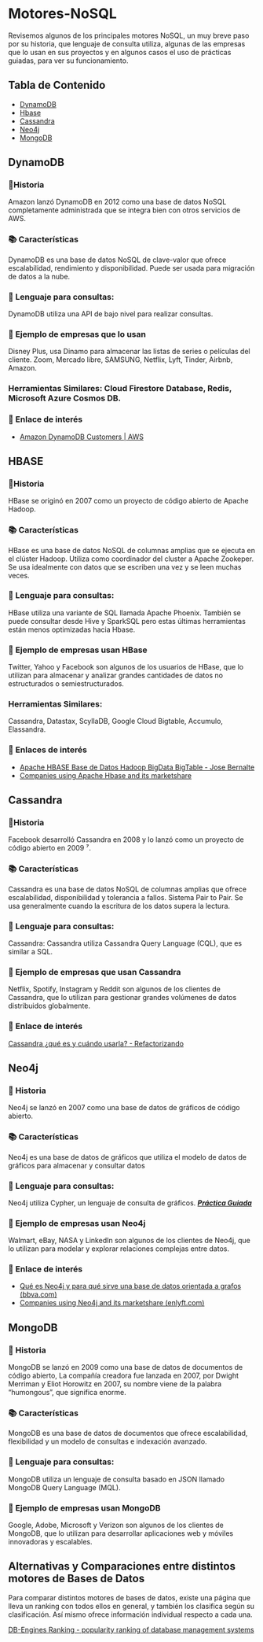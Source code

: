 # Motores-NoSQL
Revisemos algunos de los principales motores NoSQL, un muy breve paso por su historia, que lenguaje de consulta utiliza, algunas de las empresas que lo usan en sus proyectos y en algunos casos el uso de prácticas guiadas, para ver su funcionamiento. 

## Tabla de Contenido

- [DynamoDB](#dinamodb)
- [Hbase](#hbase)
- [Cassandra](#Cassandra)
- [Neo4j](#neo4j)
- [MongoDB](#mongodb)
  
## DynamoDB
### 📜Historia
Amazon lanzó DynamoDB en 2012 como una base de datos NoSQL completamente administrada que se integra bien con otros servicios de AWS.
### 📚 Características
DynamoDB es una base de datos NoSQL de clave-valor que ofrece escalabilidad, rendimiento y disponibilidad. Puede ser usada para migración de datos a la nube.
### 🔣 Lenguaje para consultas:
DynamoDB utiliza una API de bajo nivel para realizar consultas.
### 🎯 Ejemplo de empresas que lo usan
Disney Plus, usa Dinamo para almacenar las listas de series o películas del cliente. Zoom, Mercado libre, SAMSUNG, Netflix, Lyft, Tinder, Airbnb, Amazon.
### Herramientas Similares: Cloud Firestore Database, Redis, Microsoft Azure Cosmos DB.
### 📎 Enlace de interés
- [Amazon DynamoDB Customers | AWS](https://aws.amazon.com/es/dynamodb/customers/?pg=dynamodb&sec=cs#Zoom)

## HBASE
### 📜Historia
HBase se originó en 2007 como un proyecto de código abierto de Apache Hadoop.
### 📚 Características
HBase es una base de datos NoSQL de columnas amplias que se ejecuta en el clúster Hadoop. Utiliza como coordinador del cluster a Apache Zookeper. Se usa idealmente con datos que se escriben una vez y se leen muchas veces.
### 🔣 Lenguaje para consultas:
HBase utiliza una variante de SQL llamada Apache Phoenix. También se puede consultar desde Hive y SparkSQL pero estas últimas herramientas están menos optimizadas hacia Hbase.
### 🎯 Ejemplo de empresas usan HBase
Twitter, Yahoo y Facebook son algunos de los usuarios de HBase, que lo utilizan para almacenar y analizar grandes cantidades de datos no estructurados o semiestructurados.
### Herramientas Similares: 
Cassandra, Datastax, ScyllaDB, Google Cloud Bigtable, Accumulo, Elassandra.
### 📎 Enlaces de interés

- [Apache HBASE Base de Datos Hadoop BigData BigTable - Jose Bernalte](https://www.josebernalte.com/tool/hbase/)
- [Companies using Apache Hbase and its marketshare](https://enlyft.com/tech/products/apache-hbase)

## Cassandra
### 📜Historia
Facebook desarrolló Cassandra en 2008 y lo lanzó como un proyecto de código abierto en 2009 ⁷.
### 📚 Características
Cassandra es una base de datos NoSQL de columnas amplias que ofrece escalabilidad, disponibilidad y tolerancia a fallos. Sistema Pair to Pair. Se usa generalmente cuando la escritura de los datos supera la lectura.
### 🔣 Lenguaje para consultas:
Cassandra: Cassandra utiliza Cassandra Query Language (CQL), que es similar a SQL.
### 🎯 Ejemplo de empresas que usan Cassandra
Netflix, Spotify, Instagram y Reddit son algunos de los clientes de Cassandra, que lo utilizan para gestionar grandes volúmenes de datos distribuidos globalmente.
### 📎 Enlace de interés
[Cassandra ¿qué es y cuándo usarla? - Refactorizando](https://refactorizando.com/cassandra-que-es-cuando-usarla/)

## Neo4j
### 📜 Historia
Neo4j se lanzó en 2007 como una base de datos de gráficos de código abierto. 
### 📚 Características
Neo4j es una base de datos de gráficos que utiliza el modelo de datos de gráficos para almacenar y consultar datos
### 🔣 Lenguaje para consultas: 
Neo4j utiliza Cypher, un lenguaje de consulta de gráficos.
[***Práctica Guiada***](https://github.com/Ivan-Cepeda/Neo4J-Carga-Modelado-Consulta)

### 🎯 Ejemplo de empresas usan Neo4j
Walmart, eBay, NASA y LinkedIn son algunos de los clientes de Neo4j, que lo utilizan para modelar y explorar relaciones complejas entre datos.
### 📎 Enlace de interés
- [Qué es Neo4j y para qué sirve una base de datos orientada a grafos (bbva.com)](https://www.bbva.com/es/que-es-neo4j-y-para-que-sirve-una-base-de-datos-orientada-a-grafos/)
- [Companies using Neo4j and its marketshare (enlyft.com)](https://enlyft.com/tech/products/neo4j)

## MongoDB

### 📜 Historia
MongoDB se lanzó en 2009 como una base de datos de documentos de código abierto, La compañía creadora fue lanzada en 2007, por Dwight Merriman y Eliot Horowitz en 2007, su nombre viene de la palabra “humongous”, que significa enorme.
### 📚 Características
MongoDB es una base de datos de documentos que ofrece escalabilidad, flexibilidad y un modelo de consultas e indexación avanzado.
### 🔣 Lenguaje para consultas:
MongoDB utiliza un lenguaje de consulta basado en JSON llamado MongoDB Query Language (MQL).
### 🎯 Ejemplo de empresas usan MongoDB

Google, Adobe, Microsoft y Verizon son algunos de los clientes de MongoDB, que lo utilizan para desarrollar aplicaciones web y móviles innovadoras y escalables.

## Alternativas y Comparaciones entre distintos motores de Bases de Datos
Para comparar distintos motores de bases de datos, existe una página que lleva un ranking con todos ellos en general, y también los clasifica según su clasificación. Así mismo ofrece información individual respecto a cada una.

[DB-Engines Ranking - popularity ranking of database management systems]()


